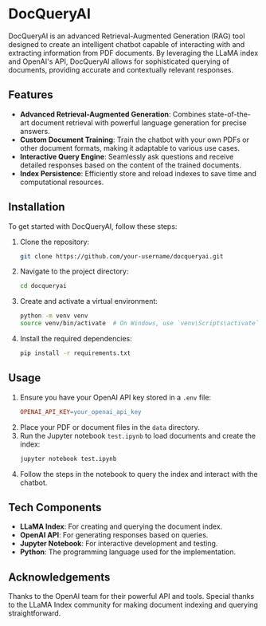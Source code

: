 # DocQueryAI

DocQueryAI is an advanced Retrieval-Augmented Generation (RAG) tool designed to create an intelligent chatbot capable of interacting with and extracting information from PDF documents. By leveraging the LLaMA index and OpenAI's API, DocQueryAI allows for sophisticated querying of documents, providing accurate and contextually relevant responses.

## Features

- **Advanced Retrieval-Augmented Generation**: Combines state-of-the-art document retrieval with powerful language generation for precise answers.
- **Custom Document Training**: Train the chatbot with your own PDFs or other document formats, making it adaptable to various use cases.
- **Interactive Query Engine**: Seamlessly ask questions and receive detailed responses based on the content of the trained documents.
- **Index Persistence**: Efficiently store and reload indexes to save time and computational resources.

## Installation

To get started with DocQueryAI, follow these steps:

1. Clone the repository:
    ```sh
    git clone https://github.com/your-username/docqueryai.git
    ```
2. Navigate to the project directory:
    ```sh
    cd docqueryai
    ```
3. Create and activate a virtual environment:
    ```sh
    python -m venv venv
    source venv/bin/activate  # On Windows, use `venv\Scripts\activate`
    ```
4. Install the required dependencies:
    ```sh
    pip install -r requirements.txt
    ```

## Usage

1. Ensure you have your OpenAI API key stored in a `.env` file:
    ```makefile
    OPENAI_API_KEY=your_openai_api_key
    ```
2. Place your PDF or document files in the `data` directory.
3. Run the Jupyter notebook `test.ipynb` to load documents and create the index:
    ```sh
    jupyter notebook test.ipynb
    ```
4. Follow the steps in the notebook to query the index and interact with the chatbot.


## Tech Components

- **LLaMA Index**: For creating and querying the document index.
- **OpenAI API**: For generating responses based on queries.
- **Jupyter Notebook**: For interactive development and testing.
- **Python**: The programming language used for the implementation.

## Acknowledgements

Thanks to the OpenAI team for their powerful API and tools.
Special thanks to the LLaMA Index community for making document indexing and querying straightforward.

